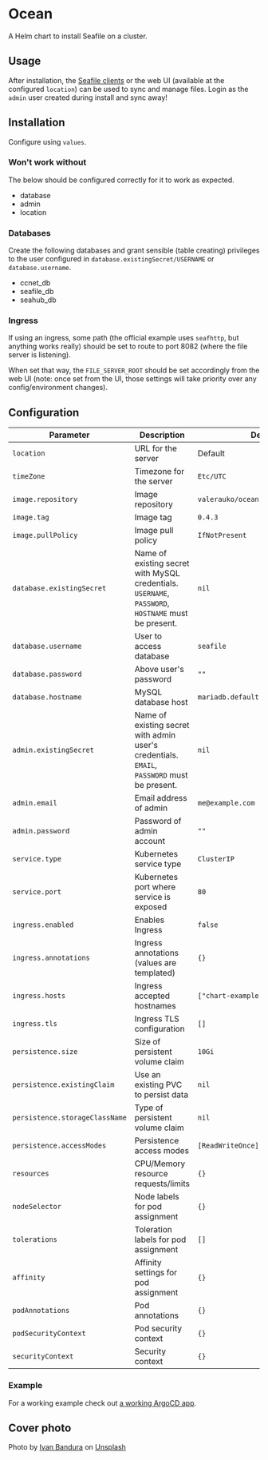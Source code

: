 # Ocean

A Helm chart to install Seafile on a cluster.

## Usage

After installation, the [Seafile clients](https://www.seafile.com/en/download/) or the web UI (available at the configured `location`) can be used to sync and manage files. Login as the `admin` user created during install and sync away!

## Installation

Configure using `values`.

### Won't work without

The below should be configured correctly for it to work as expected.

* database
* admin
* location

### Databases

Create the following databases and grant sensible (table creating) privileges to the user configured in `database.existingSecret/USERNAME` or `database.username`.

* ccnet_db
* seafile_db
* seahub_db

### Ingress

If using an ingress, some path (the official example uses `seafhttp`, but anything works really) should be set to route to port 8082 (where the file server is listening).

When set that way, the `FILE_SERVER_ROOT` should be set accordingly from the web UI (note: once set from the UI, those settings will take priority over any config/environment changes).

## Configuration

| Parameter                                 | Description                                   | Default                                                 |
|-------------------------------------------|-----------------------------------------------|---------------------------------------------------------|
| `location`                                | URL for the server                                   | Default                                                 |
| `timeZone`                                | Timezone for the server                               | `Etc/UTC`                                                     |
| `image.repository`                        | Image repository                              | `valerauko/ocean`                                       |
| `image.tag`                               | Image tag                | `0.4.3`                                                 |
| `image.pullPolicy`                        | Image pull policy                             | `IfNotPresent`                                          |
| `database.existingSecret` | Name of existing secret with MySQL credentials. `USERNAME`, `PASSWORD`, `HOSTNAME` must be present. | `nil` |
| `database.username` | User to access database | `seafile` |
| `database.password` | Above user's password | `""` |
| `database.hostname` | MySQL database host | `mariadb.default.svc.cluster.local` |
| `admin.existingSecret` | Name of existing secret with admin user's credentials. `EMAIL`, `PASSWORD` must be present. | `nil` |
| `admin.email` | Email address of admin | `me@example.com` |
| `admin.password` | Password of admin account | `""` |
| `service.type`                            | Kubernetes service type                       | `ClusterIP`                                             |
| `service.port`                            | Kubernetes port where service is exposed      | `80`                                                    |
| `ingress.enabled`                         | Enables Ingress                               | `false`                                                 |
| `ingress.annotations`                     | Ingress annotations (values are templated)    | `{}`                                                    |
| `ingress.hosts`                           | Ingress accepted hostnames                    | `["chart-example.local"]`                                                    |
| `ingress.tls`                             | Ingress TLS configuration                     | `[]`                                                    |
| `persistence.size`                        | Size of persistent volume claim               | `10Gi`                                                  |
| `persistence.existingClaim`               | Use an existing PVC to persist data           | `nil`                                                   |
| `persistence.storageClassName`            | Type of persistent volume claim               | `nil`                                                   |
| `persistence.accessModes`                 | Persistence access modes                      | `[ReadWriteOnce]`                                       |
| `resources`                               | CPU/Memory resource requests/limits           | `{}`                                                    |
| `nodeSelector`                            | Node labels for pod assignment                | `{}`                                                    |
| `tolerations`                             | Toleration labels for pod assignment          | `[]`                                                    |
| `affinity`                                | Affinity settings for pod assignment          | `{}`                                                    |
| `podAnnotations`                          | Pod annotations                               | `{}`                                                    |
| `podSecurityContext` | Pod security context | `{}` |
| `securityContext` | Security context | `{}` |

### Example

For a working example check out [a working ArgoCD app](https://github.com/valerauko/sut/blob/4b3dd84/apps/71-seafile.yaml).

## Cover photo

<span>Photo by <a href="https://unsplash.com/@unstable_affliction?utm_source=unsplash&amp;utm_medium=referral&amp;utm_content=creditCopyText">Ivan Bandura</a> on <a href="https://unsplash.com/s/photos/ocean?utm_source=unsplash&amp;utm_medium=referral&amp;utm_content=creditCopyText">Unsplash</a></span>
